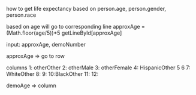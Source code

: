 how to get life expectancy based on person.age, person.gender, person.race

based on age will go to corresponding line
approxAge = (Math.floor(age/5))*5
getLineById[approxAge]

input: approxAge, demoNumber

approxAge => go to row

columns
1: otherOther
2: otherMale
3: otherFemale
4: HispanicOther
5
6
7: WhiteOther
8:
9:
10:BlackOther
11:
12:

demoAge => column


